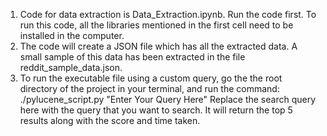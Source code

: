 1. Code for data extraction is Data_Extraction.ipynb. Run the code first. To run this code, all the libraries mentioned in the first cell need to be installed in the computer.
2. The code will create a JSON file which has all the extracted data. A small sample of this data has been extracted in the file reddit_sample_data.json.
3. To run the executable file using a custom query, go the the root directory of the project in your terminal, and run the command:  ./pylucene_script.py "Enter Your Query Here" 
Replace the search query here with the query that you want to search. It will return the top 5 results along with the score and time taken.

